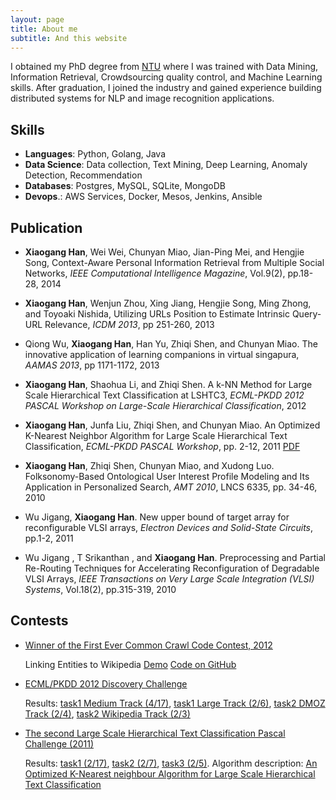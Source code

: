 ```yaml
---
layout: page
title: About me
subtitle: And this website
---
```


I obtained my PhD degree from [NTU](http://www.ntu.edu.sg/Pages/home.aspx) where I was trained with Data Mining, Information Retrieval, Crowdsourcing quality control, and Machine Learning skills. After graduation, I joined the industry and gained experience building distributed systems for NLP and image recognition applications.

## Skills
- **Languages**: Python, Golang, Java
- **Data Science**: Data collection, Text Mining, Deep Learning, Anomaly Detection, Recommendation
- **Databases**: Postgres, MySQL, SQLite, MongoDB
- **Devops**.: AWS Services, Docker, Mesos, Jenkins, Ansible


## Publication

- **Xiaogang Han**, Wei Wei, Chunyan Miao, Jian-Ping Mei, and Hengjie Song, Context-Aware Personal Information Retrieval from Multiple Social Networks, *IEEE Computational Intelligence Magazine*, Vol.9(2), pp.18-28, 2014

- **Xiaogang Han**, Wenjun Zhou, Xing Jiang, Hengjie Song, Ming Zhong, and Toyoaki Nishida, Utilizing URLs Position to Estimate Intrinsic Query-URL Relevance, *ICDM 2013*, pp 251-260, 2013

- Qiong Wu, **Xiaogang Han**, Han Yu, Zhiqi Shen, and Chunyan Miao. The innovative application of learning companions in virtual singapura, *AAMAS 2013*, pp 1171-1172, 2013

- **Xiaogang Han**, Shaohua Li, and Zhiqi Shen. A k-NN Method for Large Scale Hierarchical Text Classification at LSHTC3, *ECML-PKDD 2012 PASCAL Workshop on Large-Scale Hierarchical Classification*, 2012

- **Xiaogang Han**, Junfa Liu, Zhiqi Shen, and Chunyan Miao. An Optimized K-Nearest Neighbor Algorithm for Large Scale Hierarchical Text Classification, *ECML-PKDD PASCAL Workshop*, pp. 2-12, 2011 [PDF](http://lshtc.iit.demokritos.gr/system/files/XiaogangHan_0.pdf)

- **Xiaogang Han**, Zhiqi Shen, Chunyan Miao, and Xudong Luo. Folksonomy-Based Ontological User Interest Profile Modeling and Its Application in Personalized Search, *AMT 2010*, LNCS 6335, pp. 34-46, 2010

- Wu Jigang, **Xiaogang Han**. New upper bound of target array for reconfigurable VLSI arrays, *Electron Devices and Solid-State Circuits*, pp.1-2, 2011

- Wu Jigang , T Srikanthan , and **Xiaogang Han**. Preprocessing and Partial Re-Routing Techniques for Accelerating Reconfiguration of Degradable VLSI Arrays, *IEEE Transactions on Very Large Scale Integration (VLSI) Systems*, Vol.18(2), pp.315-319, 2010

## Contests

- [Winner of the First Ever Common Crawl Code Contest, 2012](http://commoncrawl.org/announcing-the-winners-of-the-code-contest/)

	Linking Entities to Wikipedia [Demo](http://wikientities.appspot.com/) [Code on GitHub](https://github.com/chrishan/wikientities)

- [ECML/PKDD 2012 Discovery Challenge](http://www.ecmlpkdd2012.net/info/discovery-challenge/)

	Results: [task1 Medium Track (4/17)](http://lshtc.iit.demokritos.gr/lshtc3_track1_medium), [task1 Large Track (2/6)](http://lshtc.iit.demokritos.gr/lshtc3_track1_large), [task2 DMOZ Track (2/4)](http://lshtc.iit.demokritos.gr/lshtc3_track2_dmoz), [task2 Wikipedia Track (2/3)](http://lshtc.iit.demokritos.gr/lshtc3_track2_wiki)

- [The second Large Scale Hierarchical Text Classification Pascal Challenge (2011)](http://lshtc.iit.demokritos.gr/LSHTC2_CFP)

	Results: [task1 (2/17)](http://lshtc.iit.demokritos.gr/lshtc2_task1), [task2 (2/7)](http://lshtc.iit.demokritos.gr/lshtc2_task2), [task3 (2/5)](http://lshtc.iit.demokritos.gr/lshtc2_task3). Algorithm description: [An Optimized K-Nearest neighbour Algorithm for Large Scale Hierarchical Text Classification](http://lshtc.iit.demokritos.gr/system/files/XiaogangHan.pdf)
